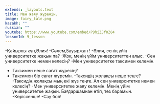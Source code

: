 ```yaml
---
extends: _layouts.text
title: Мен жаяу жүремін.
image: fairy_tale.png
kazakh: ""
russian: ""
youtube: https://www.youtube.com/embed/PDhiZJfOZ04
lessonId: 9_lesson
---
```

-Қайырлы күн,Әлия!
-Сәлем,Бауыржан !
-Әлия, сенің үйің университетке жақын па?
-Жоқ, менің үйім университеттен алыс. 
-Сен университетке немен келесің? 
-Мен университетке таксимен келемін. 
- Таксимен неше сағат жүресің?
 - Таксимен бір сағат жүремін. 
-Таксидің жолақсы неше теңге? 
-Таксидің жолақсы мың екі жүз теңге. Ал сен университетке немен келесің? 
-Мен университетке жаяу келемін. Менің үйім университетке жақын. Бағдаршамнан өтіп, тез барамын. 
-Көріскенше! 
-Сау бол!

